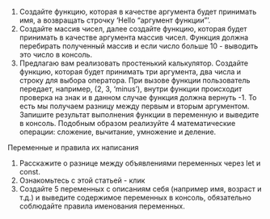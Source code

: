 1) Создайте функцию, которая в качестве аргумента будет принимать имя, а возвращать строчку ‘Hello “аргумент функции”’.
2) Создайте массив чисел, далее создайте функцию, которая будет принимать в качестве аргумента массив чисел. Функция должна перебирать полученный массив и если число больше 10 - выводить это число в консоль.
3) Предлагаю вам реализовать простенький калькулятор. Создайте функцию, которая будет принимать три аргумента, два числа и строку для выбора оператора. При вызове функции пользователь передает, например, (2, 3, ‘minus’), внутри функции происходит проверка на знак и в данном случае функция должна вернуть -1. То есть мы получаем разницу между первым и вторым аргументом. Запишите результат выполнения функции в переменную и выведите в консоль. Подобным образом реализуйте 4 математические операции: сложение, вычитание, умножение и деление.

Переменные и правила их написания
1) Расскажите о разнице между объявлениями переменных через let и const.
2) Ознакомьтесь с этой статьей - клик
3) Создайте 5 переменных с описаниям себя (например имя, возраст и т.д.) и выведите содержимое переменных в консоль, обязательно соблюдайте правила именования переменных.